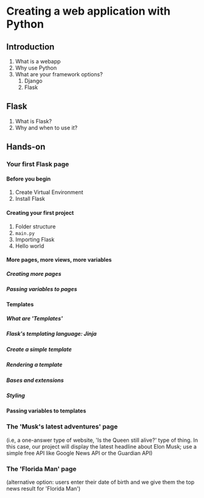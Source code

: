 # Creating a web application with Python

## Introduction
1. What is a webapp
2. Why use Python
3. What are your framework options?
   1. Django
   2. Flask

## Flask

1. What is Flask?
2. Why and when to use it?

## Hands-on

### Your first Flask page

#### Before you begin

1. Create Virtual Environment
2. Install Flask

#### Creating your first project

1. Folder structure
2. `main.py`
3. Importing Flask
4. Hello world

#### More pages, more views, more variables

##### Creating more pages

##### Passing variables to pages

#### Templates

##### What are 'Templates'

##### Flask's templating language: Jinja

##### Create a simple template

##### Rendering a template

##### Bases and extensions

##### Styling

#### Passing variables to templates

### The 'Musk's latest adventures' page
(i.e, a one-answer type of website, 'Is the Queen still alive?' type of thing. In this case, our project will display the latest headline about Elon Musk; use a simple free API like Google News API or the Guardian API)

### The 'Florida Man' page
(alternative option: users enter their date of birth and we give them the top news result for 'Florida Man')